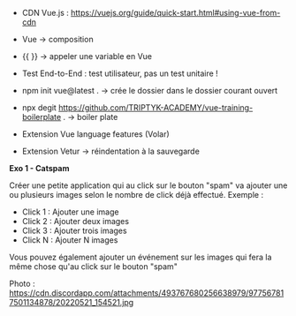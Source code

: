 - CDN Vue.js : https://vuejs.org/guide/quick-start.html#using-vue-from-cdn

- Vue -> composition
- {{  }} -> appeler une variable en Vue
- Test End-to-End : test utilisateur, pas un test unitaire !

- npm init vue@latest . -> crée le dossier dans le dossier courant ouvert
- npx degit https://github.com/TRIPTYK-ACADEMY/vue-training-boilerplate . -> boiler plate

- Extension Vue language features (Volar)
- Extension Vetur -> réindentation à la sauvegarde


**Exo 1 - Catspam**

Créer une petite application qui au click sur le bouton "spam" va ajouter une ou plusieurs images selon le nombre de click déjà effectué.
Exemple :
- Click 1 : Ajouter une image
- Click 2 : Ajouter deux images
- Click 3 : Ajouter trois images
- Click N : Ajouter N images

Vous pouvez également ajouter un événement sur les images qui fera la même chose qu'au click sur le bouton "spam"

Photo : https://cdn.discordapp.com/attachments/493767680256638979/977567817501134878/20220521_154521.jpg